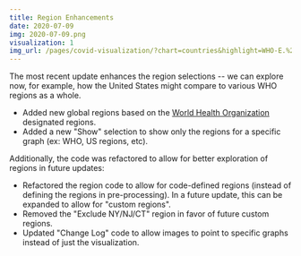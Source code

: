 ```yaml
---
title: Region Enhancements
date: 2020-07-09
img: 2020-07-09.png
visualization: 1
img_url: /pages/covid-visualization/?chart=countries&highlight=WHO-E.%20Mediterranean&show=highlight-only&y=both&scale=linear&data=cases-daily-7&data-source=jhu&xaxis=right&extra=WHO-Western%20Pacific%2CWHO-Africa%2CWHO-Southeast%20Asia%2CWHO-Americas%2CWHO-Europe%2CUnited%20States#countries
---
```


The most recent update enhances the region selections -- we can explore now, for example, how the United States might compare to various WHO regions as a whole.

- Added new global regions based on the [World Health Organization](https://en.wikipedia.org/wiki/WHO_regions) designated regions. 
- Added a new "Show" selection to show only the regions for a specific graph (ex: WHO, US regions, etc).


Additionally, the code was refactored to allow for better exploration of regions in future updates:

- Refactored the region code to allow for code-defined regions (instead of defining the regions in pre-processing).  In a future update, this can be expanded to allow for "custom regions".
- Removed the "Exclude NY/NJ/CT" region in favor of future custom regions.
- Updated "Change Log" code to allow images to point to specific graphs instead of just the visualization.
